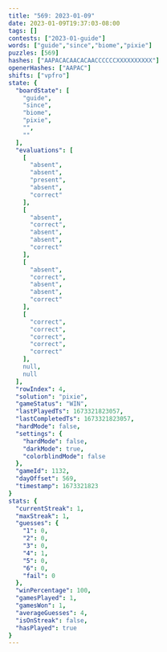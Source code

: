```yaml
---
title: "569: 2023-01-09"
date: 2023-01-09T19:37:03-08:00
tags: []
contests: ["2023-01-guide"]
words: ["guide","since","biome","pixie"]
puzzles: [569]
hashes: ["AAPACACAACACAACCCCCCXXXXXXXXXX"]
openerHashes: ["AAPAC"]
shifts: ["vpfro"]
state: {
  "boardState": [
    "guide",
    "since",
    "biome",
    "pixie",
    "",
    ""
  ],
  "evaluations": [
    [
      "absent",
      "absent",
      "present",
      "absent",
      "correct"
    ],
    [
      "absent",
      "correct",
      "absent",
      "absent",
      "correct"
    ],
    [
      "absent",
      "correct",
      "absent",
      "absent",
      "correct"
    ],
    [
      "correct",
      "correct",
      "correct",
      "correct",
      "correct"
    ],
    null,
    null
  ],
  "rowIndex": 4,
  "solution": "pixie",
  "gameStatus": "WIN",
  "lastPlayedTs": 1673321823057,
  "lastCompletedTs": 1673321823057,
  "hardMode": false,
  "settings": {
    "hardMode": false,
    "darkMode": true,
    "colorblindMode": false
  },
  "gameId": 1132,
  "dayOffset": 569,
  "timestamp": 1673321823
}
stats: {
  "currentStreak": 1,
  "maxStreak": 1,
  "guesses": {
    "1": 0,
    "2": 0,
    "3": 0,
    "4": 1,
    "5": 0,
    "6": 0,
    "fail": 0
  },
  "winPercentage": 100,
  "gamesPlayed": 1,
  "gamesWon": 1,
  "averageGuesses": 4,
  "isOnStreak": false,
  "hasPlayed": true
}
---
```

<!-- more -->
